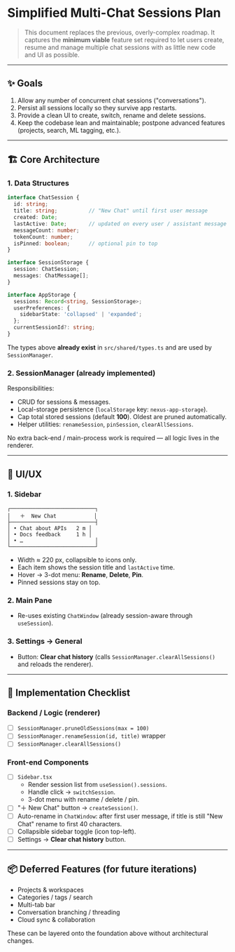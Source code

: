 # Simplified Multi-Chat Sessions Plan

> This document replaces the previous, overly-complex roadmap.  It captures the **minimum viable** feature set required to let users create, resume and manage multiple chat sessions with as little new code and UI as possible.

---

## ✨ Goals

1. Allow any number of concurrent chat sessions ("conversations").
2. Persist all sessions locally so they survive app restarts.
3. Provide a clean UI to create, switch, rename and delete sessions.
4. Keep the codebase lean and maintainable; postpone advanced features (projects, search, ML tagging, etc.).

---

## 🏗️ Core Architecture

### 1. Data Structures

```ts
interface ChatSession {
  id: string;
  title: string;          // "New Chat" until first user message
  created: Date;
  lastActive: Date;       // updated on every user / assistant message
  messageCount: number;
  tokenCount: number;
  isPinned: boolean;      // optional pin to top
}

interface SessionStorage {
  session: ChatSession;
  messages: ChatMessage[];
}

interface AppStorage {
  sessions: Record<string, SessionStorage>;
  userPreferences: {
    sidebarState: 'collapsed' | 'expanded';
  };
  currentSessionId?: string;
}
```

The types above **already exist** in `src/shared/types.ts` and are used by `SessionManager`.

### 2. SessionManager (already implemented)

Responsibilities:
* CRUD for sessions & messages.
* Local-storage persistence (`localStorage` key: `nexus-app-storage`).
* Cap total stored sessions (default **100**).  Oldest are pruned automatically.
* Helper utilities: `renameSession`, `pinSession`, `clearAllSessions`.

No extra back-end / main-process work is required — all logic lives in the renderer.

---

## 🎨 UI/UX

### 1. Sidebar

```
┌───────────────────────────┐
│   ＋  New Chat            │
├───────────────────────────┤
│ • Chat about APIs   2 m │
│ • Docs feedback     1 h │
│ • …                       │
└───────────────────────────┘
```

* Width ≈ 220 px, collapsible to icons only.
* Each item shows the session title and `lastActive` time.
* Hover → 3-dot menu: **Rename**, **Delete**, **Pin**.
* Pinned sessions stay on top.

### 2. Main Pane

* Re-uses existing `ChatWindow` (already session-aware through `useSession`).

### 3. Settings → General

* Button: **Clear chat history** (calls `SessionManager.clearAllSessions()` and reloads the renderer).

---

## 🔧 Implementation Checklist

### Backend / Logic (renderer)
- [ ] `SessionManager.pruneOldSessions(max = 100)`
- [ ] `SessionManager.renameSession(id, title)` wrapper
- [ ] `SessionManager.clearAllSessions()`

### Front-end Components
- [ ] `Sidebar.tsx`
  * Render session list from `useSession().sessions`.
  * Handle click → `switchSession`.
  * 3-dot menu with rename / delete / pin.
- [ ] "＋ New Chat" button → `createSession()`.
- [ ] Auto-rename in `ChatWindow`: after first user message, if title is still "New Chat" rename to first 40 characters.
- [ ] Collapsible sidebar toggle (icon top-left).
- [ ] Settings → **Clear chat history** button.

---

## 📦 Deferred Features (for future iterations)

* Projects & workspaces
* Categories / tags / search
* Multi-tab bar
* Conversation branching / threading
* Cloud sync & collaboration

These can be layered onto the foundation above without architectural changes. 